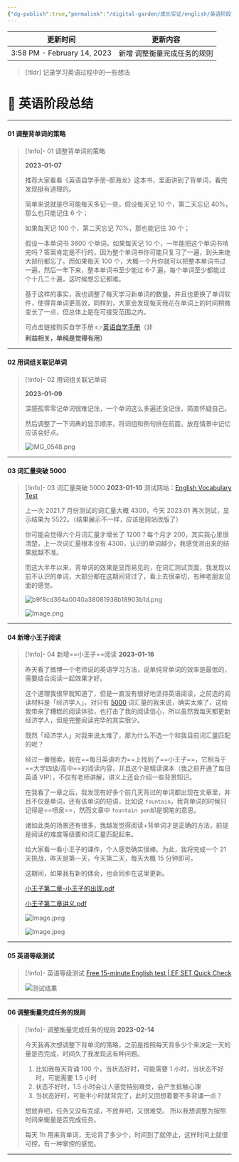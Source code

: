 ```yaml
---
{"dg-publish":true,"permalink":"/digital-garden/成长实证/english/英语阶段总结/"}
---
```



| 更新时间                        | 更新内容           |
| --------------------------- | -------------- |
| 3:58 PM - February 14, 2023 | 新增 调整衡量完成任务的规则 |


> [!tldr] 记录学习英语过程中的一些想法

# 📑 英语阶段总结

---

#### 01 调整背单词的策略

> [!info]- 01 调整背单词的策略
>
> **2023-01-07**
>
> 推荐大家看看《英语自学手册-郝海龙》这本书，里面讲到了背单词，看完发现挺有道理的。
>
> 简单来说就是尽可能每天多记一些，假设每天记 10 个，第二天忘记 40%，那么也只能记住 6 个；
>
> 如果每天记 100 个，第二天忘记 70%，那也能记住 30 个；
>
> 假设一本单词书 3600 个单词，如果每天记 10 个，一年能把这个单词书啃完吗？答案肯定是不行的，因为整个单词书你可能只复习了一遍，到头来绝大部份都忘了。而如果每天 100 个，大概一个月你就可以把整本单词书过一遍，然后一年下来，整本单词书至少能过 6-7 遍，每个单词至少都能过个十几二十遍，这时候想忘记都难。
>
> 基于这样的事实，我也调整了每天学习新单词的数量，并且也更换了单词软件，使得背单词更高效，同样的，大家会发现每天我花在单词上的时间稍微变长了一点，但总体上是在可接受范围之内。
>
> 可点击链接购买自学手册 👉[英语自学手册](https://sspai.com/series/77)（非**利益相关，单纯是觉得有用）**

---

#### 02 用词组关联记单词

> [!info]- 02 用词组关联记单词
>
> **2023-01-09**
>
> 深感孤零零记单词很难记住，一个单词这么多遍还没记住，简直怀疑自己。
>
> 然后调整了一下词典的显示顺序，将词组和例句排在前面，放在情景中记忆应该会好点。
>
> ![IMG_0548.png](https://res.craft.do/user/full/4afee562-291a-4dc6-1502-68dab5a3f1d0/0ebc5691-3ce0-10e8-cbbb-19ec4811945d/Oc03vKjyLXsa5s4SF2MxUhAQD4kx4HV73iyDbMgSBPwz/IMG_0548.png)

---

#### 03 词汇量突破 5000

> [!info]- 03 词汇量突破 5000
> **2023-01-10**
> 测试网站：[English Vocabulary Test](https://preply.com/en/learn/english/test-your-vocab)
>
> 上一次 2021.7 月份测试的词汇量大概 4300，今天 2023.01 再次测试，显示结果为 5522。（结果展示不一样，应该是网站改版了）
>
> 你可能会觉得六个月词汇量才增长了 1200？每个月才 200，其实我心里很清楚，上一次词汇量根本没有 4300，认识的单词越少，我感觉测出来的结果就越不准。
>
> 而这大半年以来，背单词的效果是显而易见的，在词汇测试页面，我发现以前不认识的单词，大部分都在这期间背过了，看上去很亲切，有种老朋友见面的感觉。
>
> ![b9f8cd364a0040a38081938b18903b1d.png](https://imgs.zhubai.love/b9f8cd364a0040a38081938b18903b1d.png)
>
> ![Image.png](https://res.craft.do/user/full/4afee562-291a-4dc6-1502-68dab5a3f1d0/doc/768E70A3-1671-4551-9E6A-1C369C32602D/9d4f360b-eda2-5924-1e14-4be2844bd8fa/xOumAMPHLnDzBbWyl1RQxUEXC1LoZ5Q8cfmBlA4OZyoz/Image.png)

---

#### 04 新增小王子阅读

> [!info]- 04 新增==小王子==阅读
> **2023-01-16**
>
> 昨天看了微博一个老师说的英语学习方法，说单纯背单词的效率是最低的，需要结合阅读一起效果才好。
>
> 这个道理我很早就知道了，但是一直没有很好地坚持英语阅读，之前选的阅读材料是「经济学人」，对只有 [5000](craftdocs://open?blockId=D41D6E33-4D36-4B7F-8CA2-54DBF1A736AA&spaceId=4afee562-291a-4dc6-1502-68dab5a3f1d0) 词汇量的我来说，确实太难了，这给我带来了糟糕的阅读体验，也打击了我的阅读信心，所以虽然我每天都更新经济学人，但是完整阅读完毕的其实很少。
>
> 既然「经济学人」对我来说太难了，那为什么不选一个和我目前词汇量匹配的呢？
>
> 经过一番搜索，我在==每日英语听力==上找到了==小王子==，它相当于==大学四级/高中==的阅读内容，并且这个是精读课本（我之前开通了每日英语 VIP），不仅有老师讲解，讲义上还会介绍一些背景知识。
>
> 在我看了一章之后，我发现有好多个前几天背过的单词都出现在文章里，并且不仅是单词，还有该单词的短语，比如说 `fountain`，我背单词的时候只记得是==喷泉==，然而文章中 `fountain pen`却是钢笔的意思。
>
> 诸如此类的场景还有很多，我越发觉得阅读+背单词才是正确的方法，前提是阅读的难度等级要和词汇量匹配起来。
>
> 给大家看一看小王子的课件，个人感觉确实很棒。为此，我将完成一个 21 天挑战，昨天是第一天，今天第二天，每天大概 15 分钟即可。
>
> 这期间，如果我有新的体会，也会同步在这里更新。
>
> [小王子第二章-小王子的出现.pdf](https://res.craft.do/user/full/4afee562-291a-4dc6-1502-68dab5a3f1d0/doc/768E70A3-1671-4551-9E6A-1C369C32602D/E2FE50C6-8495-4F3C-8F70-BA6A65E94742_2/QxwdcB1HMiw3zx0GaMpDrpzLLeIqPQckXjvLtdfwExEz/Document.pdf)
>
> [小王子第二章讲义.pdf](https://res.craft.do/user/full/4afee562-291a-4dc6-1502-68dab5a3f1d0/doc/768E70A3-1671-4551-9E6A-1C369C32602D/519947EE-E5F4-4559-99D8-7C0F92E6B84A_2/qnVsmfMUbeTykZaia1E9fvuXEjOTxkEq2cloP5jWWX4z/Document.pdf)
>
> ![Image.jpeg](https://res.craft.do/user/full/4afee562-291a-4dc6-1502-68dab5a3f1d0/doc/768E70A3-1671-4551-9E6A-1C369C32602D/E22DBFE0-5D9A-4DDF-85F8-715627B1BB0F_2/RN2pU3VHvJQvhUCpTBVHmjsl0kHewM4yDjS5LeS5pFwz/Image.jpeg)
>
> ![Image.jpeg](https://res.craft.do/user/full/4afee562-291a-4dc6-1502-68dab5a3f1d0/doc/768E70A3-1671-4551-9E6A-1C369C32602D/9E8F6164-FC0D-4AEA-9C06-3623B45CAAC9_2/LDmXfKpUZJOmhhjy416CQPB6MXv4mxbs53YngmH9tQwz/Image.jpeg)

---

#### 05 英语等级测试

> [!info]- 英语等级测试
> [Free 15-minute English test | EF SET Quick Check](https://www.efset.org/quick-check/take-test/#set15-190/result)
> 
> ![测试结果](https://100-1258489360.cos.ap-shanghai.myqcloud.com/202302061910199.png)

---

#### 06 调整衡量完成任务的规则

> [!info]- 调整衡量完成任务的规则
> **2023-02-14**
>
> 今天我再次想调整下背单词的策略，之前是按照每天背多少个来决定一天的量是否完成，时间久了我发现这有种问题。
>
> 1. 比如我每天背诵 100 个，当状态好时，可能需要 1 小时，当状态不好时，可能需要 1.5 小时
> 2. 状态不好时，1.5 小时会让人感觉特别难受，会产生抵触心理
> 3. 当状态好时，可能半小时就背完了，此时又回想着要不多背诵一点？
>
> 想放弃吧，任务又没有完成，不放弃吧，又很难受。
> 所以我想调整为按照时间来衡量是否完成任务。
>
> 每天 1h 用来背单词，无论背了多少个，时间到了就停止，这样时间上就很可控，有一种掌控的感觉。

---
